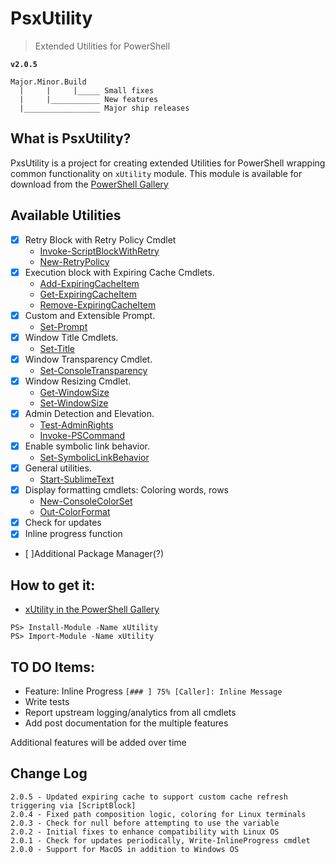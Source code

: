 # PsxUtility
> Extended Utilities for PowerShell

**`v2.0.5`**

```
Major.Minor.Build
  |     |     |_____ Small fixes
  |     |___________ New features
  |_________________ Major ship releases
```

## What is PsxUtility?
PxsUtility is a project for creating extended Utilities for PowerShell wrapping common functionality on `xUtility` module. 
This module is available for download from the [PowerShell Gallery](https://www.powershellgallery.com/)

## Available Utilities
- [x] Retry Block with Retry Policy Cmdlet
  - [Invoke-ScriptBlockWithRetry](https://github.com/hobelinm/PsxUtility/blob/master/Main/Invoke-ScriptBlockWithRetry.ps1)
  - [New-RetryPolicy](https://github.com/hobelinm/PsxUtility/blob/master/Main/New-RetryPolicy.ps1)
- [x] Execution block with Expiring Cache Cmdlets.
  - [Add-ExpiringCacheItem](https://github.com/hobelinm/PsxUtility/blob/master/Main/Add-ExpiringCacheItem.ps1)
  - [Get-ExpiringCacheItem](https://github.com/hobelinm/PsxUtility/blob/master/Main/Get-ExpiringCacheItem.ps1)
  - [Remove-ExpiringCacheItem](https://github.com/hobelinm/PsxUtility/blob/master/Main/Remove-ExpiringCacheItem.ps1)
- [x] Custom and Extensible Prompt. 
  - [Set-Prompt](https://github.com/hobelinm/PsxUtility/blob/master/Main/Set-Prompt.ps1)
- [x] Window Title Cmdlets. 
  - [Set-Title](https://github.com/hobelinm/PsxUtility/blob/master/Main/Set-Title.ps1)
- [x] Window Transparency Cmdlet. 
  - [Set-ConsoleTransparency](https://github.com/hobelinm/PsxUtility/blob/master/Main/Set-ConsoleTransparency.ps1)
- [x] Window Resizing Cmdlet. 
  - [Get-WindowSize](https://github.com/hobelinm/PsxUtility/blob/master/Main/Get-WindowSize.ps1)
  - [Set-WindowSize](https://github.com/hobelinm/PsxUtility/blob/master/Main/Set-WindowSize.ps1)
- [x] Admin Detection and Elevation. 
  - [Test-AdminRights](https://github.com/hobelinm/PsxUtility/blob/master/Main/Test-AdminRights.ps1)
  - [Invoke-PSCommand](https://github.com/hobelinm/PsxUtility/blob/master/Main/Invoke-PSCommand.ps1)
- [x] Enable symbolic link behavior. 
  - [Set-SymbolicLinkBehavior](https://github.com/hobelinm/PsxUtility/blob/master/Main/Set-SymbolicLinkBehavior.ps1)
- [x] General utilities. 
  - [Start-SublimeText](https://github.com/hobelinm/PsxUtility/blob/master/Main/Start-SublimeText.ps1)
- [x] Display formatting cmdlets: Coloring words, rows
  - [New-ConsoleColorSet](https://github.com/hobelinm/PsxUtility/blob/master/Main/New-ConsoleColorSet.ps1)
  - [Out-ColorFormat](https://github.com/hobelinm/PsxUtility/blob/master/Main/Out-ColorFormat.ps1)
- [x] Check for updates
- [x] Inline progress function
- [ ]Additional Package Manager(?)

## How to get it:
- [xUtility in the PowerShell Gallery](https://www.powershellgallery.com/packages/xUtility)

````
PS> Install-Module -Name xUtility
PS> Import-Module -Name xUtility
````

## TO DO Items:
- Feature: Inline Progress `[### ] 75% [Caller]: Inline Message`
- Write tests
- Report upstream logging/analytics from all cmdlets
- Add post documentation for the multiple features

Additional features will be added over time

## Change Log

````
2.0.5 - Updated expiring cache to support custom cache refresh triggering via [ScriptBlock]
2.0.4 - Fixed path composition logic, coloring for Linux terminals
2.0.3 - Check for null before attempting to use the variable
2.0.2 - Initial fixes to enhance compatibility with Linux OS
2.0.1 - Check for updates periodically, Write-InlineProgress cmdlet
2.0.0 - Support for MacOS in addition to Windows OS
````
